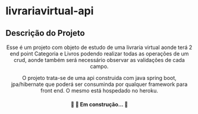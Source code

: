 # livrariavirtual-api
## Descrição do Projeto
<p align="center">Esse é um projeto com objeto de estudo de uma livraria virtual aonde terá 2 end point Categoria e Livros podendo realizar todas as operações de um crud, aonde também será necessário observar as validações de cada campo.</p>
<p align="center">O projeto trata-se de uma api construida com java spring boot, jpa/hibernate que poderá ser consuminda por qualquer framework para front end. O mesmo está hospedado no heroku.</p>
<p align="center">

<h4 align="center"> 
	🚧  🚀 Em construção...  🚧
</h4>
